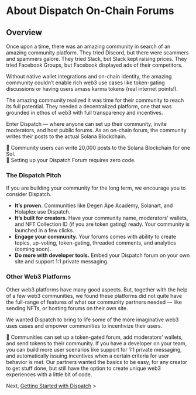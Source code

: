 # About Dispatch On-Chain Forums

## Overview

Once upon a time, there was an amazing community in search of an amazing community platform. They tried Discord, but there were scammers and spammers galore. They tried Slack, but Slack kept raising prices. They tried Facebook Groups, but Facebook displayed ads of their competitors. 

Without native wallet integrations and on-chain identity, the amazing community couldn’t enable rich web3 use cases like token-gating discussions or having users amass karma tokens (real internet points!). 

The amazing community realized it was time for their community to reach its full potential. They needed a decentralized platform, one that was grounded in ethos of web3 with full transparency and incentives. 

Enter Dispatch — where anyone can set up their community, invite moderators, and host public forums. As an on-chain forum, the community writes their posts to the actual Solana Blockchain. 

<aside>
📌 Community users can write 20,000 posts to the Solana Blockchain for one Sol.

</aside>

<aside>
📌 Setting up your Dispatch Forum requires zero code.

</aside>

### The Dispatch Pitch

If you are building your community for the long term, we encourage you to consider Dispatch.

- **It’s proven.** Communities like Degen Ape Academy, Solanart, and Holaplex use Dispatch.
- **It’s built for creators.** Have your community name, moderators’ wallets, and NFT Collection ID (if you are token gating) ready. Your community is launched in a few clicks.
- **Engage your community.** Your forums comes with ability to create topics, up-voting, token-gating, threaded comments, and analytics (coming soon).
- **Do more with developer tools.** Embed your Dispatch forum on your own site and support 1:1 private messaging.

### Other Web3 Platforms

Other web3 platforms have many good aspects. But, together with the help of a few web3 communities, we found these platforms did not quite have the full-range of features of what our community partners needed — like sending NFTs, or hosting forums on their own site. 

We wanted Dispatch to bring to life some of the more imaginative web3 uses cases and empower communities to incentivize their users.  

<aside>
📌 Communities can set up a token-gated forum, add moderators’ wallets, and send tokens to their community. If you have a developer on your team, you can build more user scenarios like support for 1:1 private messaging, and automatically issuing incentives when a certain criteria for user behavior is met. Our partners wanted the basics to be easy, for any creator to get stuff done, but still have the option to create unique web3 experiences with a little bit of code.

</aside>

Next, [Getting Started with Dispatch](Getting%20Started%20with%20Dispatch%20Forums) >